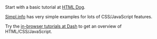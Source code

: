 Start with a basic tutorial at [HTML Dog](http://htmldog.com/guides/css/beginner/).

[Simpl.info](http://www.simpl.info/) has very simple examples for lots of CSS/JavaScript features.

Try the [in-browser tutorials at Dash](http://dash.generalassemb.ly/) to get an overview of HTML/CSS/JavaScript.
